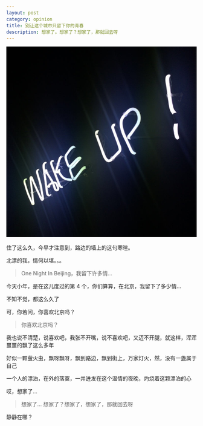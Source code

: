 ```yaml
---
layout: post
category: opinion
title: 别让这个城市只留下你的青春
description: 想家了。想家了？想家了，那就回去呀
---
```


![](/images/2016_02/wakeup.jpg)

住了这么久，今早才注意到，路边的墙上的这句寒暄。

北漂的我，情何以堪。。。

> One Night In Beijing，我留下许多情...

今天小年，是在这儿度过的第 4 个，你们算算，在北京，我留下了多少情...

不知不觉，都这么久了

可，你若问，你喜欢北京吗？

> 你喜欢北京吗？

我也说不清楚，说喜欢吧，我张不开嘴，说不喜欢吧，又迈不开腿，就这样，浑浑噩噩的飘了这么多年

好似一颗萤火虫，飘呀飘呀，飘到路边，飘到街上，万家灯火，然，没有一盏属于自己

一个人的漂泊，在外的落寞，一并迸发在这个温情的夜晚，灼烧着这颗漂泊的心

哎，想家了...

> 想家了... 想家了？想家了，想家了，那就回去呀

静静在哪？

